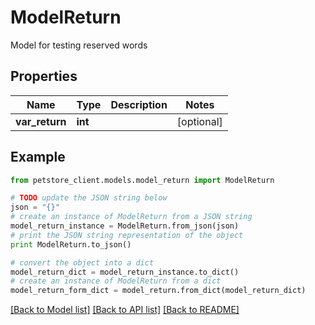 # ModelReturn

Model for testing reserved words

## Properties

Name | Type | Description | Notes
------------ | ------------- | ------------- | -------------
**var_return** | **int** |  | [optional] 

## Example

```python
from petstore_client.models.model_return import ModelReturn

# TODO update the JSON string below
json = "{}"
# create an instance of ModelReturn from a JSON string
model_return_instance = ModelReturn.from_json(json)
# print the JSON string representation of the object
print ModelReturn.to_json()

# convert the object into a dict
model_return_dict = model_return_instance.to_dict()
# create an instance of ModelReturn from a dict
model_return_form_dict = model_return.from_dict(model_return_dict)
```
[[Back to Model list]](../README.md#documentation-for-models) [[Back to API list]](../README.md#documentation-for-api-endpoints) [[Back to README]](../README.md)


